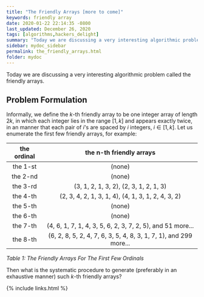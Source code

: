 ```yaml
---
title: "The Friendly Arrays [more to come]"
keywords: friendly array
date: 2020-01-22 22:14:35 -0800
last_updated: December 26, 2020
tags: [algorithms,hackers_delight]
summary: "Today we are discussing a very interesting algorithmic problem called the friendly arrays."
sidebar: mydoc_sidebar
permalink: the_friendly_arrays.html
folder: mydoc
---
```


Today we are discussing a very interesting algorithmic problem called the friendly arrays.

## Problem Formulation
Informally, we define the $k$-th friendly array to be one integer array of length $2k$, in which each integer lies in
the range $[1,k]$ and appears exactly twice, in an manner that each pair of $i$'s are spaced by $i$ integers,
$i\in[1,k]$. Let us enumerate the first few friendly arrays, for example:

| the ordinal | the n-th friendly arrays |
| :----: | :----: |
| the 1-st | (none) |
| the 2-nd | (none) |
| the 3-rd | (3, 1, 2, 1, 3, 2), (2, 3, 1, 2, 1, 3) |
| the 4-th | (2, 3, 4, 2, 1, 3, 1, 4), (4, 1, 3, 1, 2, 4, 3, 2) |
| the 5-th | (none) |
| the 6-th | (none) |
| the 7-th | (4, 6, 1, 7, 1, 4, 3, 5, 6, 2, 3, 7, 2, 5), and 51 more... |
| the 8-th | (6, 2, 8, 5, 2, 4, 7, 6, 3, 5, 4, 8, 3, 1, 7, 1), and 299 more... |

_Table 1: The Friendly Arrays For The First Few Ordinals_
    
Then what is the systematic procedure to generate (preferably in an exhaustive manner) such $k$-th friendly arrays?

{% include links.html %}
